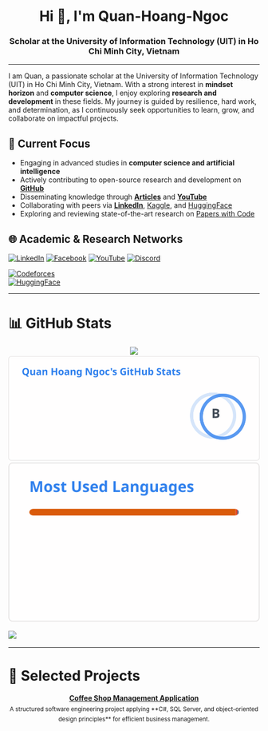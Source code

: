 <h1 align="center">Hi 👋, I'm Quan-Hoang-Ngoc</h1>
<h3 align="center">Scholar at the University of Information Technology (UIT) in Ho Chi Minh City, Vietnam</h3>

---

I am Quan, a passionate scholar at the University of Information Technology (UIT) in Ho Chi Minh City, Vietnam. With a strong interest in **mindset horizon** and **computer science**, I enjoy exploring **research and development** in these fields. My journey is guided by resilience, hard work, and determination, as I continuously seek opportunities to learn, grow, and collaborate on impactful projects.

## 🚀 Current Focus  
- Engaging in advanced studies in **computer science and artificial intelligence**  
- Actively contributing to open-source research and development on **[GitHub](https://github.com/QuanHoangNgoc)**  
- Disseminating knowledge through **[Articles](https://sites.google.com/view/quan12i/trang-ch%E1%BB%A7)** and **[YouTube](https://www.youtube.com/@QuanHoangNgoc-yu9uo?sub_confirmation=1)**  
- Collaborating with peers via **[LinkedIn](https://www.linkedin.com/in/quanhoangngoc)**, [Kaggle](https://www.kaggle.com/quanhoangngoc), and [HuggingFace](https://huggingface.co/QuanHoangNgoc)
- Exploring and reviewing state-of-the-art research on [Papers with Code](https://paperswithcode.com/sota)

## 🌐 Academic & Research Networks

[![LinkedIn](https://img.shields.io/badge/LinkedIn-%230077B5.svg?logo=linkedin&logoColor=white)](https://linkedin.com/in/quanhoangngoc) 
[![Facebook](https://img.shields.io/badge/Facebook-%231877F2.svg?logo=Facebook&logoColor=white)](https://facebook.com/quanhnqt) 
[![YouTube](https://img.shields.io/badge/YouTube-%23FF0000.svg?logo=YouTube&logoColor=white)](https://youtube.com/@QuanHoangNgoc-yu9uo) 
[![Discord](https://img.shields.io/badge/Discord-%237289DA.svg?logo=discord&logoColor=white)](https://discord.gg/quan_21229) 

[![Codeforces](https://img.shields.io/badge/Codeforces-1F8ACB.svg?logo=Codeforces&logoColor=white)](https://codeforces.com/profile/quanhn)  
[![HuggingFace](https://img.shields.io/badge/HuggingFace-FFD21E.svg?logo=huggingface&logoColor=black)](https://huggingface.co/QuanHoangNgoc)  

---

# 📊 GitHub Stats 
<!-- ![](https://github-readme-stats.vercel.app/api?username=QuanHoangNgoc&theme=dark&hide_border=false&include_all_commits=true&count_private=true)<br/>
![](https://nirzak-streak-stats.vercel.app/?user=QuanHoangNgoc&theme=dark&hide_border=false)<br/>
![](https://github-readme-stats.vercel.app/api/top-langs/?username=QuanHoangNgoc&theme=dark&hide_border=false&include_all_commits=true&count_private=true&layout=compact) -->

<div align="center">
   <img src="https://github-readme-stats-beta-seven-10.vercel.app/api?username=QuanHoangNgoc&show_icons=true&theme=default&count_private=true&include_all_commits=false" />
   <br>
   <img src="https://raw.githubusercontent.com/QuanHoangNgoc/github-stats/master/generated/overview.svg" />
   <img src="https://raw.githubusercontent.com/QuanHoangNgoc/github-stats/master/generated/languages.svg" />
  <!-- <img src="https://github-readme-stats.vercel.app/api/top-langs/?username=QuanHoangNgoc&langs_count=10&layout=compact" /> -->
</div>

[![](https://visitcount.itsvg.in/api?id=QuanHoangNgoc&icon=0&color=0)](https://visitcount.itsvg.in)

<!-- Proudly created with GPRM ( https://gprm.itsvg.in ) -->

---

# 📂 Selected Projects  

<p align="center">
  <a href="https://github.com/QuanHoangNgoc/Coffee-Shop-Management-App-SE-"><b>Coffee Shop Management Application</b></a>  
  <br>
  <sub>A structured software engineering project applying **C#, SQL Server, and object-oriented design principles** for efficient business management.</sub>
</p>
 